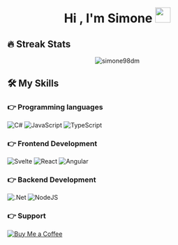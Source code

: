 <h1 align="center">Hi , I'm Simone <img src="https://media.giphy.com/media/hvRJCLFzcasrR4ia7z/giphy.gif" width="35"></h1>
<!-- <p align="center">
  <a href="https://github.com/DenverCoder1/readme-typing-svg"><img src="https://readme-typing-svg.herokuapp.com?lines=Full+Stack+Web+Developer;Tech%20Enthusiast;Pizza%20Lover;&center=true&width=500&height=50"></a>
</p>
<hr/> -->

## 🔥 Streak Stats

<p align="center">
  <img src="https://github-readme-streak-stats.herokuapp.com/?user=simone98dm&theme=algolia" alt="simone98dm"  />
</p>

## 🛠️ My Skills

### 👉 Programming languages

<p align="left"> 
<img alt="C#" src="https://img.shields.io/badge/c%23-%23239120.svg?&style=for-the-badge&logo=c-sharp&logoColor=white"/>
<img alt="JavaScript" src="https://img.shields.io/badge/javascript-%23323330.svg?&style=for-the-badge&logo=javascript&logoColor=%23F7DF1E"/>
<img alt="TypeScript" src="https://img.shields.io/badge/typescript-%23007ACC.svg?&style=for-the-badge&logo=typescript&logoColor=white"/>
</p>

### 👉 Frontend Development

<p align="left"> 
<img alt="Svelte" src="https://img.shields.io/badge/svelte-%23f1413d.svg?&style=for-the-badge&logo=svelte&logoColor=white"/>
<img alt="React" src="https://img.shields.io/badge/react-%2320232a.svg?&style=for-the-badge&logo=react&logoColor=%2361DAFB"/>
<img alt="Angular" src="https://img.shields.io/badge/angular-%23DD0031.svg?&style=for-the-badge&logo=angular&logoColor=white"/>
</p>

### 👉 Backend Development

<p align="left"> 
<img alt=".Net" src="https://img.shields.io/badge/.NET-5C2D91?style=for-the-badge&logo=.net&logoColor=white"/>
<img alt="NodeJS" src="https://img.shields.io/badge/node.js-%2343853D.svg?&style=for-the-badge&logo=node.js&logoColor=white"/>
</p>

### 👉 Support

<p align="left">
  <a href="https://www.buymeacoffee.com/simone98dm">
    <img alt="Buy Me a Coffee" src="https://img.shields.io/badge/Buy%20Me%20a%20Pizza-ffdd00?style=for-the-badge&logo=buy-me-a-coffee&logoColor=black"/>
  </a>
</p>
